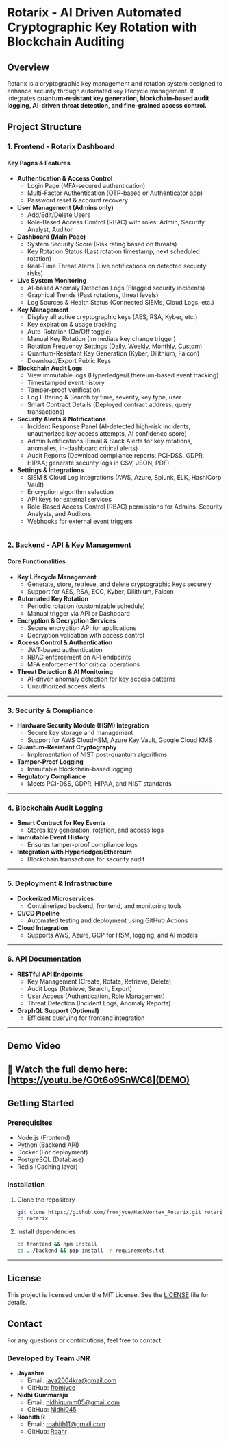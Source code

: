 # Rotarix - AI Driven Automated Cryptographic Key Rotation with Blockchain Auditing

## Overview
Rotarix is a cryptographic key management and rotation system designed to enhance security through automated key lifecycle management. It integrates **quantum-resistant key generation, blockchain-based audit logging, AI-driven threat detection, and fine-grained access control.**

## Project Structure

### 1. Frontend - Rotarix Dashboard
#### Key Pages & Features
- **Authentication & Access Control**
  - Login Page (MFA-secured authentication)
  - Multi-Factor Authentication (OTP-based or Authenticator app)
  - Password reset & account recovery
- **User Management (Admins only)**
  - Add/Edit/Delete Users
  - Role-Based Access Control (RBAC) with roles: Admin, Security Analyst, Auditor
- **Dashboard (Main Page)**
  - System Security Score (Risk rating based on threats)
  - Key Rotation Status (Last rotation timestamp, next scheduled rotation)
  - Real-Time Threat Alerts (Live notifications on detected security risks)
- **Live System Monitoring**
  - AI-based Anomaly Detection Logs (Flagged security incidents)
  - Graphical Trends (Past rotations, threat levels)
  - Log Sources & Health Status (Connected SIEMs, Cloud Logs, etc.)
- **Key Management**
  - Display all active cryptographic keys (AES, RSA, Kyber, etc.)
  - Key expiration & usage tracking
  - Auto-Rotation (On/Off toggle)
  - Manual Key Rotation (Immediate key change trigger)
  - Rotation Frequency Settings (Daily, Weekly, Monthly, Custom)
  - Quantum-Resistant Key Generation (Kyber, Dilithium, Falcon)
  - Download/Export Public Keys
- **Blockchain Audit Logs**
  - View immutable logs (Hyperledger/Ethereum-based event tracking)
  - Timestamped event history
  - Tamper-proof verification
  - Log Filtering & Search by time, severity, key type, user
  - Smart Contract Details (Deployed contract address, query transactions)
- **Security Alerts & Notifications**
  - Incident Response Panel (AI-detected high-risk incidents, unauthorized key access attempts, AI confidence score)
  - Admin Notifications (Email & Slack Alerts for key rotations, anomalies, in-dashboard critical alerts)
  - Audit Reports (Download compliance reports: PCI-DSS, GDPR, HIPAA; generate security logs in CSV, JSON, PDF)
- **Settings & Integrations**
  - SIEM & Cloud Log Integrations (AWS, Azure, Splunk, ELK, HashiCorp Vault)
  - Encryption algorithm selection
  - API keys for external services
  - Role-Based Access Control (RBAC) permissions for Admins, Security Analysts, and Auditors
  - Webhooks for external event triggers

---

### 2. Backend - API & Key Management
#### Core Functionalities
- **Key Lifecycle Management**
  - Generate, store, retrieve, and delete cryptographic keys securely
  - Support for AES, RSA, ECC, Kyber, Dilithium, Falcon
- **Automated Key Rotation**
  - Periodic rotation (customizable schedule)
  - Manual trigger via API or Dashboard
- **Encryption & Decryption Services**
  - Secure encryption API for applications
  - Decryption validation with access control
- **Access Control & Authentication**
  - JWT-based authentication
  - RBAC enforcement on API endpoints
  - MFA enforcement for critical operations
- **Threat Detection & AI Monitoring**
  - AI-driven anomaly detection for key access patterns
  - Unauthorized access alerts

---

### 3. Security & Compliance
- **Hardware Security Module (HSM) Integration**
  - Secure key storage and management
  - Support for AWS CloudHSM, Azure Key Vault, Google Cloud KMS
- **Quantum-Resistant Cryptography**
  - Implementation of NIST post-quantum algorithms
- **Tamper-Proof Logging**
  - Immutable blockchain-based logging
- **Regulatory Compliance**
  - Meets PCI-DSS, GDPR, HIPAA, and NIST standards

---

### 4. Blockchain Audit Logging
- **Smart Contract for Key Events**
  - Stores key generation, rotation, and access logs
- **Immutable Event History**
  - Ensures tamper-proof compliance logs
- **Integration with Hyperledger/Ethereum**
  - Blockchain transactions for security audit

---

### 5. Deployment & Infrastructure
- **Dockerized Microservices**
  - Containerized backend, frontend, and monitoring tools
- **CI/CD Pipeline**
  - Automated testing and deployment using GitHub Actions
- **Cloud Integration**
  - Supports AWS, Azure, GCP for HSM, logging, and AI models

---

### 6. API Documentation
- **RESTful API Endpoints**
  - Key Management (Create, Rotate, Retrieve, Delete)
  - Audit Logs (Retrieve, Search, Export)
  - User Access (Authentication, Role Management)
  - Threat Detection (Incident Logs, Anomaly Reports)
- **GraphQL Support (Optional)**
  - Efficient querying for frontend integration

---
## Demo Video  
🔗 **Watch the full demo here:** [https://youtu.be/G0t6o9SnWC8](DEMO)  
---

## Getting Started

### Prerequisites
- Node.js (Frontend)
- Python (Backend API)
- Docker (For deployment)
- PostgreSQL (Database)
- Redis (Caching layer)

### Installation
1. Clone the repository
   ```bash
   git clone https://github.com/fromjyce/HackVortex_Rotarix.git rotarix
   cd rotarix
   ```
2. Install dependencies
   ```bash
   cd frontend && npm install
   cd ../backend && pip install -r requirements.txt
   ```

---

## License
This project is licensed under the MIT License. See the [LICENSE](LICENSE) file for details.

## Contact
For any questions or contributions, feel free to contact:

### Developed by Team JNR
- **Jayashre**  
  - Email: jaya2004kra@gmail.com  
  - GitHub: [fromjyce](https://github.com/fromjyce)
- **Nidhi Gummaraju**  
  - Email: nidhigumm05@gmail.com  
  - GitHub: [Nidhi045](https://github.com/Nidhi045)
- **Roahith R**  
  - Email: roahith11@gmail.com  
  - GitHub: [Roahr](https://github.com/Roahr)
